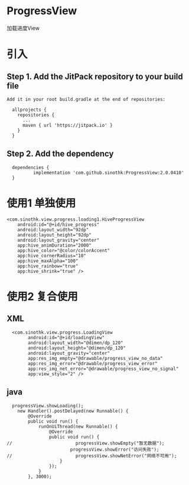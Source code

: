 # ProgressView
加载进度View

# 引入

  ## Step 1. Add the JitPack repository to your build file
    Add it in your root build.gradle at the end of repositories:

      allprojects {
        repositories {
          ...
          maven { url 'https://jitpack.io' }
        }
      }
  
  
  ## Step 2. Add the dependency
      dependencies {
              implementation 'com.github.sinothk:ProgressView:2.0.0410'
      }
      
# 使用1 单独使用
    <com.sinothk.view.progress.loading1.HiveProgressView
        android:id="@+id/hive_progress"
        android:layout_width="92dp"
        android:layout_height="92dp"
        android:layout_gravity="center"
        app:hive_animDuration="2000"
        app:hive_color="@color/colorAccent"
        app:hive_cornerRadius="10"
        app:hive_maxAlpha="100"
        app:hive_rainbow="true"
        app:hive_shrink="true" />
        
# 使用2 复合使用
   ## XML 
      <com.sinothk.view.progress.LoadingView
            android:id="@+id/loadingView"
            android:layout_width="@dimen/dp_120"
            android:layout_height="@dimen/dp_120"
            android:layout_gravity="center"
            app:res_img_empty="@drawable/progress_view_no_data"
            app:res_img_error="@drawable/progress_view_error"
            app:res_img_net_error="@drawable/progress_view_no_signal"
            app:view_style="2" />
            
   ## java
      progressView.showLoading();
        new Handler().postDelayed(new Runnable() {
            @Override
            public void run() {
                runOnUiThread(new Runnable() {
                    @Override
                    public void run() {
    //                        progressView.showEmpty("暂无数据");
                            progressView.showError("访问失败");
    //                        progressView.showNetError("网络不可用");
                        }
                    });
                }
            }, 3000);
